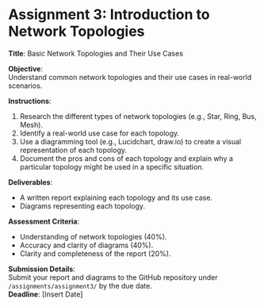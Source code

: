 # Assignment 3: Introduction to Network Topologies
**Title**: Basic Network Topologies and Their Use Cases

**Objective**:  
Understand common network topologies and their use cases in real-world scenarios.

**Instructions**:  
1. Research the different types of network topologies (e.g., Star, Ring, Bus, Mesh).
2. Identify a real-world use case for each topology.
3. Use a diagramming tool (e.g., Lucidchart, draw.io) to create a visual representation of each topology.
4. Document the pros and cons of each topology and explain why a particular topology might be used in a specific situation.

**Deliverables**:  
- A written report explaining each topology and its use case.
- Diagrams representing each topology.

**Assessment Criteria**:
- Understanding of network topologies (40%).
- Accuracy and clarity of diagrams (40%).
- Clarity and completeness of the report (20%).

**Submission Details**:  
Submit your report and diagrams to the GitHub repository under `/assignments/assignment3/` by the due date.  
**Deadline**: [Insert Date]
